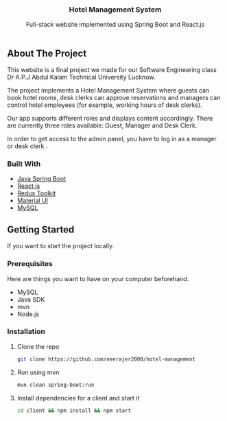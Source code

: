 <h3 align="center">Hotel Management System</h3>

  <p align="center">
    Full-stack website implemented using Spring Boot and React.js 
    <br />
    <br />
 
  </p>
<!-- ABOUT THE PROJECT -->

## About The Project
 
This website is a final project we made for our Software Engineering class Dr A.P.J Abdul Kalam Technical University Lucknow. 

The project implements a Hotel Management System where guests can book hotel rooms, desk clerks can approve reservations and managers can control hotel employees (for example, working hours of desk clerks).

Our app supports different roles and displays content accordingly. There are currently three roles available: Guest, Manager and Desk Clerk.

In order to get access to the admin panel, you have to log in as a manager or desk clerk .

### Built With

* [Java Spring Boot](https://spring.io/projects/spring-boot)
* [React.js](https://reactjs.org/)
* [Redux Toolkit](https://redux-toolkit.js.org/)
* [Material UI](https://material-ui.com/)
* [MySQL](https://www.mysql.com/)

## Getting Started

If you want to start the project locally.

### Prerequisites

Here are things you want to have on your computer beforehand.

* MySQL
* Java SDK
* mvn
* Node.js

### Installation

1. Clone the repo
   ```sh
   git clone https://github.com/neerajer2000/hotel-management
   ```
2. Run using mvn
   ```sh
   mvn clean spring-boot:run
   ```
3. Install dependencies for a client and start it
   ```sh
   cd client && npm install && npm start
   ```


